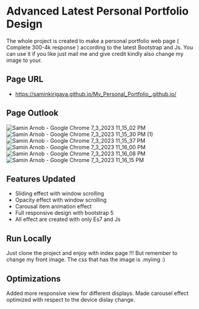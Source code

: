 
# Advanced Latest Personal Portfolio Design 

The whole project is created to make a personal portfolio web page ( Complete 300-4k response ) according to the latest Bootstrap and Js.
You can use it if you like just mail me and give credit kindly also change my image to your.

## Page URL
- https://saminkirigaya.github.io/My_Personal_Portfolio_.github.io/

## Page Outlook
![Samin Arnob - Google Chrome 7_3_2023 11_15_02 PM](https://github.com/SaminKirigaya/My_Personal_Portfolio_.github.io/assets/104618775/6ff06619-ce4a-41ed-bb4c-a2780a8acdb5)
![Samin Arnob - Google Chrome 7_3_2023 11_15_30 PM (1)](https://github.com/SaminKirigaya/My_Personal_Portfolio_.github.io/assets/104618775/f4e11738-1ee8-4116-98b4-29304ea454db)
![Samin Arnob - Google Chrome 7_3_2023 11_15_37 PM](https://github.com/SaminKirigaya/My_Personal_Portfolio_.github.io/assets/104618775/759b0404-44ed-43ec-ac7e-6ea16c9aeca9)
![Samin Arnob - Google Chrome 7_3_2023 11_16_00 PM](https://github.com/SaminKirigaya/My_Personal_Portfolio_.github.io/assets/104618775/52dbe1b5-e88b-4041-9ab4-045f1d9645cc)
![Samin Arnob - Google Chrome 7_3_2023 11_16_08 PM](https://github.com/SaminKirigaya/My_Personal_Portfolio_.github.io/assets/104618775/82cb1362-fe78-4f08-a730-1b57c432138b)
![Samin Arnob - Google Chrome 7_3_2023 11_16_15 PM](https://github.com/SaminKirigaya/My_Personal_Portfolio_.github.io/assets/104618775/830379c1-9b17-455c-b876-8da37e79fa1c)


## Features Updated

- Sliding effect with window scrolling
- Opacity effect with window scrolling
- Carousal item animation effect
- Full responsive design with bootstrap 5
- All effect are created with only Es7 and Js


## Run Locally

Just clone the project and enjoy with index page !!!
But remember to change my front image.
The css that has the image is .myimg :)


## Optimizations

Added more responsive view for different displays.
Made carousel effect optimized with respect to the device dislay change.
